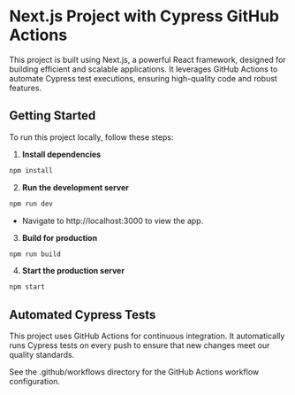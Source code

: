 # Next.js Project with Cypress GitHub Actions

This project is built using Next.js, a powerful React framework, designed for building efficient and scalable applications. It leverages GitHub Actions to automate Cypress test executions, ensuring high-quality code and robust features.

## Getting Started

To run this project locally, follow these steps:

1. **Install dependencies**

```bash
npm install
```

2. **Run the development server**

```bash
npm run dev
```

- Navigate to http://localhost:3000 to view the app.

3. **Build for production**

```bash
npm run build
```

4. **Start the production server**

```bash
npm start
```

## Automated Cypress Tests

This project uses GitHub Actions for continuous integration. It automatically runs Cypress tests on every push to ensure that new changes meet our quality standards.

See the .github/workflows directory for the GitHub Actions workflow configuration.
